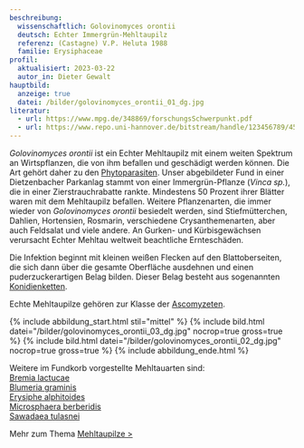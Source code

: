 ```yaml
---
beschreibung:
  wissenschaftlich: Golovinomyces orontii
  deutsch: Echter Immergrün-Mehltaupilz
  referenz: (Castagne) V.P. Heluta 1988
  familie: Erysiphaceae
profil:
  aktualisiert: 2023-03-22
  autor_in: Dieter Gewalt
hauptbild:
  anzeige: true
  datei: /bilder/golovinomyces_orontii_01_dg.jpg
literatur:
  - url: https://www.mpg.de/348869/forschungsSchwerpunkt.pdf
  - url: https://www.repo.uni-hannover.de/bitstream/handle/123456789/4593/Dissertation_Kraul.pdf?sequence=3
---
```

*Golovinomyces orontii* ist ein Echter Mehltaupilz mit einem weiten Spektrum an Wirtspflanzen, die von ihm befallen und geschädigt werden können. Die Art gehört daher zu den [Phytoparasiten](Phytoparasiten "Glossar"). Unser abgebildeter Fund in einer Dietzenbacher Parkanlag stammt von einer Immergrün-Pflanze (*Vinca sp.*), die in einer Zierstrauchrabatte rankte. Mindestens 50 Prozent ihrer Blätter waren mit dem Mehltaupilz befallen. Weitere Pflanzenarten, die immer wieder von *Golovinomyces orontii* besiedelt werden, sind Stiefmütterchen, Dahlien, Hortensien, Rosmarin, verschiedene Crysanthemenarten, aber auch Feldsalat und viele andere. An Gurken- und Kürbisgewächsen verursacht Echter Mehltau weltweit beachtliche Ernteschäden.

Die Infektion beginnt mit kleinen weißen Flecken auf den Blattoberseiten, die sich dann über die gesamte Oberfläche ausdehnen und einen puderzuckerartigen Belag bilden. Dieser Belag besteht aus sogenannten [Konidienketten](Konidien "Glossar").

Echte Mehltaupilze gehören zur Klasse der [Ascomyzeten](Ascomyzeten "Glossar").

{% include abbildung_start.html stil="mittel" %}
{% include bild.html datei="/bilder/golovinomyces_orontii_03_dg.jpg" nocrop=true gross=true %}
{% include bild.html datei="/bilder/golovinomyces_orontii_02_dg.jpg" nocrop=true gross=true %}
{% include abbildung_ende.html %}

Weitere im Fundkorb vorgestellte Mehltauarten sind:  
[Bremia lactucae](/pilze/bremia-lactucae-falscher-mehltau)  
[Blumeria graminis](/pilze/blumeria-graminis-echter-mehltau)  
[Erysiphe alphitoides](/pilze/erysiphe-alphitoides-eichen-mehltau)  
[Microsphaera berberidis](/pilze/microsphaera-berberidis-mahonien-mehltau)  
[Sawadaea tulasnei](/pilze/sawadaea-tulasnei-echter-ahorn-mehltau)

Mehr zum Thema [Mehltaupilze >](/verwandt/mehltaupilze)